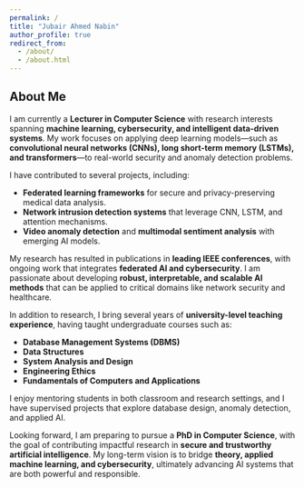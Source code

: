 ```yaml
---
permalink: /
title: "Jubair Ahmed Nabin"
author_profile: true
redirect_from: 
  - /about/
  - /about.html
---
```


## About Me

I am currently a **Lecturer in Computer Science** with research interests spanning **machine learning, cybersecurity, and intelligent data-driven systems**. My work focuses on applying deep learning models—such as **convolutional neural networks (CNNs), long short-term memory (LSTMs), and transformers**—to real-world security and anomaly detection problems.  

I have contributed to several projects, including:
- **Federated learning frameworks** for secure and privacy-preserving medical data analysis.  
- **Network intrusion detection systems** that leverage CNN, LSTM, and attention mechanisms.  
- **Video anomaly detection** and **multimodal sentiment analysis** with emerging AI models.  

My research has resulted in publications in **leading IEEE conferences**, with ongoing work that integrates **federated AI and cybersecurity**. I am passionate about developing **robust, interpretable, and scalable AI methods** that can be applied to critical domains like network security and healthcare.  

In addition to research, I bring several years of **university-level teaching experience**, having taught undergraduate courses such as:
- **Database Management Systems (DBMS)**  
- **Data Structures**  
- **System Analysis and Design**  
- **Engineering Ethics**  
- **Fundamentals of Computers and Applications**  

I enjoy mentoring students in both classroom and research settings, and I have supervised projects that explore database design, anomaly detection, and applied AI.  

Looking forward, I am preparing to pursue a **PhD in Computer Science**, with the goal of contributing impactful research in **secure and trustworthy artificial intelligence**. My long-term vision is to bridge **theory, applied machine learning, and cybersecurity**, ultimately advancing AI systems that are both powerful and responsible.  
